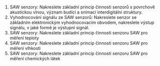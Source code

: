 1. SAW senzory: Nakreslete základní princip činnosti senzorů s povrchově akustickou vlnou,
význam budící a snímací interdigitální struktury.
2. Vyhodnocování signálu ze SAW senzorů: Nakreslete senzor se základním elektronickým
vyhodnocovacím obvodem, nakreslete výstup signálu, v jaké formě je výstupní signál.
3. SAW senzory: Nakreslete základní princip činnosti senzoru SAW pro měření teploty
4. SAW senzory: Nakreslete základní princip činnosti senzoru SAW pro měření vlhkosti
5. SAW senzory: Nakreslete základní princip činnosti senzoru SAW pro měření chemických
látek